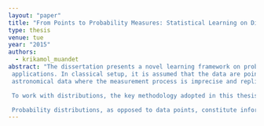 ```yaml
---
layout: "paper"
title: "From Points to Probability Measures: Statistical Learning on Distributions with Kernel Mean Embedding"
type: thesis
venue: tue
year: "2015"
authors:
  - krikamol_muandet
abstract: "The dissertation presents a novel learning framework on probability measures which has abundant real-world
 applications. In classical setup, it is assumed that the data are points that have been drawn independent and identically (i.i.d.) from some unknown distribution. In many scenarios, however, representing data as distributions may be more preferable. For instance, when the measurement is noisy, we may tackle the uncertainty by treating the data themselves as distributions, which is often the case for microarray data and
 astronomical data where the measurement process is imprecise and replication is often required. Distributions not only embody individual data points, but also constitute information about their interactions which can be beneficial for structural learning in high-energy physics, cosmology, causality, and so on. Moreover, classical problems in statistics such as statistical estimation, hypothesis testing, and causal inference, may be interpreted in a decision-theoretic sense as machine learning problems on empirical distributions. Rephrasing these problems as such leads to novel approach for statistical inference and estimation. Hence, allowing learning algorithms to operate directly on distributions prompts a wide range of future applications.

 To work with distributions, the key methodology adopted in this thesis is the kernel mean embedding of distributions which represents each distribution as a mean function in a reproducing kernel Hilbert space (RKHS). In particular, the kernel mean embedding has been applied successfully in two-sample testing, graphical model, and probabilistic inference. On the other hand, this thesis will focus mainly on the predictive learning on distributions, i.e., when the observations are distributions and the goal is to make prediction about the previously unseen distributions. More importantly, the thesis investigates kernel mean estimation which is one of the most fundamental problems of kernel methods.

 Probability distributions, as opposed to data points, constitute information at a higher level such as aggregate behavior of data points, how the underlying process evolves over time and domains, and a complex concept that cannot be described merely by individual points. Intelligent organisms have the ability to recognize and exploit such information naturally. Thus, this work may shed light on future development of intelligent machines, and most importantly, may provide clues on the true meaning of intelligence."
---
```

